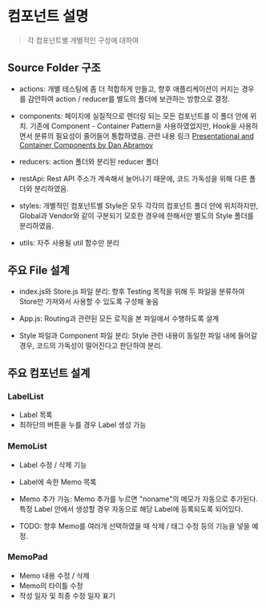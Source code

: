 # 컴포넌트 설명

> 각 컴포넌트별 개별적인 구성에 대하여

## Source Folder 구조

* actions: 개별 테스팅에 좀 더 적합하게 만들고, 향후 애플리케이션이 커지는 경우를 감안하여 action / reducer를 별도의 폴더에 보관하는 방향으로 결정.

* components: 페이지에 실질적으로 렌더링 되는 모든 컴포넌트를 이 폴더 안에 위치. 기존에 Component - Container Pattern을 사용하였었지만, Hook을 사용하면서 분류의 필요성이 줄어들어 통합하였음. 관련 내용 링크 [Presentational and Container Components by Dan Abramov](https://medium.com/@dan_abramov/smart-and-dumb-components-7ca2f9a7c7d0)

* reducers: action 폴더와 분리된 reducer 폴더

* restApi: Rest API 주소가 계속해서 늘어나기 때문에, 코드 가독성을 위해 다른 폴더와 분리하였음. 

* styles: 개별적인 컴포넌트별 Style은 모두 각각의 컴포넌트 폴더 안에 위치하지만, Global과 Vendor와 같이 구분되기 모호한 경우에 한해서만 별도의 Style 폴더를 분리하였음.

* utils: 자주 사용될 util 함수만 분리


## 주요 File 설계

* index.js와 Store.js 파일 분리: 향후 Testing 목적을 위해 두 파일을 분류하여 Store만 가져와서 사용할 수 있도록 구성해 놓음

* App.js: Routing과 관련된 모든 로직을 본 파일에서 수행하도록 설계

* Style 파일과 Component 파일 분리: Style 관련 내용이 동일한 파일 내에 들어갈 경우, 코드의 가독성이 떨어진다고 판단하여 분리.


## 주요 컴포넌트 설계

### LabelList

* Label 목록
* 최하단의 버튼을 누를 경우 Label 생성 가능

### MemoList

* Label 수정 / 삭제 기능
* Label에 속한 Memo 목록
* Memo 추가 가능: Memo 추가를 누르면 "noname"의 메모가 자동으로 추가된다. 특정 Label 안에서 생성할 경우 자동으로 해당 Label에 등록되도록 되어있다.

* TODO: 향후 Memo를 여러개 선택하였을 때 삭제 / 태그 수정 등의 기능을 넣을 예정.

### MemoPad

* Memo 내용 수정 / 삭제
* Memo의 타이틀 수정
* 작성 일자 및 최종 수정 일자 표기